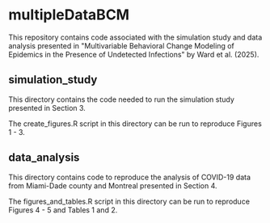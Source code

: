 # multipleDataBCM

This repository contains code associated with the simulation study and data analysis presented in "Multivariable Behavioral Change Modeling of Epidemics in the Presence of Undetected Infections" by Ward et al. (2025). 

## simulation_study

This directory contains the code needed to run the simulation study presented in Section 3.

The create_figures.R script in this directory can be run to reproduce Figures 1 - 3.


## data_analysis

This directory contains code to reproduce the analysis of COVID-19 data from Miami-Dade county and Montreal presented in Section 4.

The figures_and_tables.R script in this directory can be run to reproduce Figures 4 - 5 and Tables 1 and 2.
